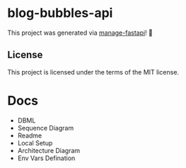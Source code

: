 # blog-bubbles-api

This project was generated via [manage-fastapi](https://ycd.github.io/manage-fastapi/)! :tada:

## License

This project is licensed under the terms of the MIT license.


# Docs 
- DBML
- Sequence Diagram
- Readme
- Local Setup
- Architecture Diagram 
- Env Vars Defination
